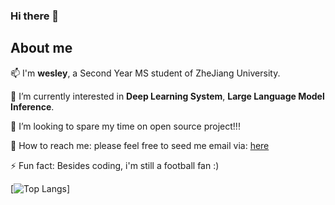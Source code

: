 ### Hi there 👋

## About me
📫  I'm **wesley**, a Second Year MS student of ZheJiang University. 

🌱 I’m currently interested in **Deep Learning System**, **Large Language Model Inference**.

👯 I’m looking to spare my time on open source project!!! 

💌 How to reach me: 
please feel free to seed me email via: [here](<mailto:zhewei.li@zju.edu.cn>)

⚡ Fun fact:
Besides coding, i'm still a football fan :)
<!--
**we1k/we1k** is a ✨ _special_ ✨ repository because its `README.md` (this file) appears on your GitHub profile.

Here are some ideas to get you started:

- 🔭 I’m currently working on ...
- 🌱 I’m currently learning ...
- 👯 I’m looking to collaborate on ...
- 🤔 I’m looking for help with ...
- 💬 Ask me about ...
- 📫 How to reach me: ...
- 😄 Pronouns: ...
- ⚡ Fun fact: ...
-->
[![Top Langs](https://github-readme-stats.vercel.app/api/top-langs/?username=we1k&layout=donut)]
